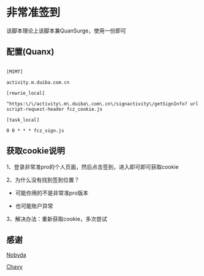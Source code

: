 # **非常准签到**<br>



该脚本理论上该脚本兼QuanSurge，使用一份即可<br>



## 配置(Quanx)<br>

```

[MIMT]

activity.m.duiba.com.cn

[rewrie_local]

^https:\/\/activity\.m\.duiba\.com\.cn\/signactivity\/getSignInfo? url script-request-header fcz_cookie.js

[task_local]

0 0 * * * fcz_sign.js

```

## 获取cookie说明<br>

1、登录非常准pro的个人页面，然后点击签到，进入即可即可获取cookie<br>

2、为什么没有找到签到位置？<br>

* 可能你用的不是非常准pro版本<br>

* 也可能账户异常<br>


3、解决办法：重新获取cookie，多次尝试


## 感谢

[Nobyda](https://github.com/NobyDa/Scrip)<br>

[Chavy](https://github.com/chavyleung/script)

